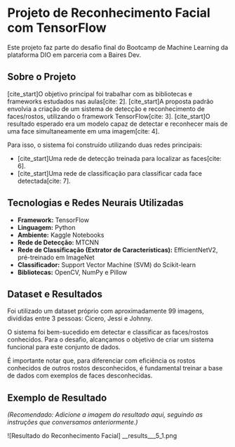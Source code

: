 # Projeto de Reconhecimento Facial com TensorFlow

Este projeto faz parte do desafio final do Bootcamp de Machine Learning da plataforma DIO em parceria com a Baires Dev.

## Sobre o Projeto
[cite_start]O objetivo principal foi trabalhar com as bibliotecas e frameworks estudados nas aulas[cite: 2]. [cite_start]A proposta padrão envolvia a criação de um sistema de detecção e reconhecimento de faces/rostos, utilizando o framework TensorFlow[cite: 3]. [cite_start]O resultado esperado era um modelo capaz de detectar e reconhecer mais de uma face simultaneamente em uma imagem[cite: 4].

Para isso, o sistema foi construído utilizando duas redes principais:
* [cite_start]Uma rede de detecção treinada para localizar as faces[cite: 6].
* [cite_start]Uma rede de classificação para classificar cada face detectada[cite: 7].

## Tecnologias e Redes Neurais Utilizadas
* **Framework:** TensorFlow
* **Linguagem:** Python
* **Ambiente:** Kaggle Notebooks
* **Rede de Detecção:** MTCNN
* **Rede de Classificação (Extrator de Características):** EfficientNetV2, pré-treinado em ImageNet
* **Classificador:** Support Vector Machine (SVM) do Scikit-learn
* **Bibliotecas:** OpenCV, NumPy e Pillow

## Dataset e Resultados
Foi utilizado um dataset próprio com aproximadamente 99 imagens, divididas entre 3 pessoas: Cicero, Jessi e Johnny.

O sistema foi bem-sucedido em detectar e classificar as faces/rostos conhecidos. Para o desafio, alcançamos o objetivo de criar um sistema funcional para este conjunto de dados.

É importante notar que, para diferenciar com eficiência os rostos conhecidos de outros rostos desconhecidos, é fundamental treinar a base de dados com exemplos de faces desconhecidas.

## Exemplo de Resultado
*(Recomendado: Adicione a imagem do resultado aqui, seguindo as instruções que conversamos anteriormente.)*

![Resultado do Reconhecimento Facial] __results___5_1.png
